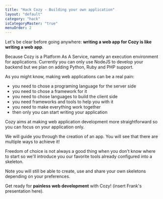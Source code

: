 ```yaml
---
title: "Hack Cozy - Building your own application"
layout: "default"
category: "hack"
isCategoryMaster: "true"
menuOrder: 2
---
```


Let's be clear before going anywhere: **writing a web app for Cozy is like writing a web app**.

Because Cozy is a Platform As A Service, namely an execution environment for applications. Currently you can only use NodeJS to develop your backend but we plan on adding Python, Ruby and PHP support.

As you might know, making web applications can be a real pain:

* you need to chose a programing language for the server side
* you need to chose a framework for it
* you need to chose languages to build the client side
* you need frameworks and tools to help you with it
* you need to make everything work together
* then only you can start writing your application

Cozy aims at making web application development more straightforward so you can focus on your application only.

We will guide you through the creation of an app. You will see that there are multiple ways to achieve it!

Freedom of choice is not always a good thing when you don't know where to start so we'll introduce you our favorite tools already configured into a skeleton.

Note you will still be able to create, use and share your own skeletons depending on your preferences.

Get ready for **painless web development** with Cozy! (insert Frank's presentation here).